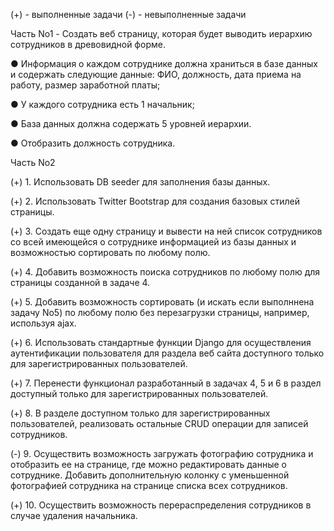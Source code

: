 (+) - выполненные задачи
(-) - невыполненные задачи

Часть No1 - Создать веб страницу, которая будет выводить иерархию сотрудников в древовидной форме.

● Информация о каждом сотруднике должна храниться в базе данных и
содержать следующие данные: ФИО, должность, дата приема на работу, размер заработной платы;

● У каждого сотрудника есть 1 начальник;

● База данных должна содержать 5 уровней иерархии.

● Отобразить должность сотрудника.



Часть No2

(+) 1. Использовать DB seeder для заполнения базы данных.

(+) 2. Использовать Twitter Bootstrap для создания базовых стилей страницы.

(+) 3. Создать еще одну страницу и вывести на ней список сотрудников со всей имеющейся о сотруднике информацией из базы данных и возможностью сортировать по любому полю.

(+) 4. Добавить возможность поиска сотрудников по любому полю для страницы созданной в задаче 4.

(+) 5. Добавить возможность сортировать (и искать если выполннена задачу No5) по любому полю без перезагрузки страницы, например, используя ajax.

(+) 6. Использовать стандартные функции Django для осуществления аутентификации пользователя для раздела веб сайта доступного только для зарегистрированных пользователей.

(+) 7. Перенести функционал разработанный в задачах 4, 5 и 6 в раздел доступный только для зарегистрированных пользователей.

(+) 8. В разделе доступном только для зарегистрированных пользователей,
реализовать остальные CRUD операции для записей сотрудников.

(-) 9. Осуществить возможность загружать фотографию сотрудника и отобразить ее на странице, где можно редактировать данные о сотруднике. Добавить дополнительную колонку с уменьшенной фотографией сотрудника на странице списка всех сотрудников.

(+) 10. Осуществить возможность перераспределения сотрудников в случае удаления начальника.
